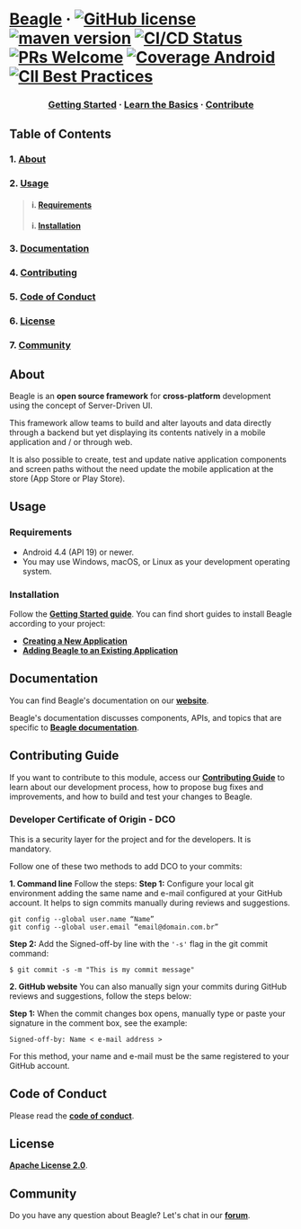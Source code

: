 # [Beagle](https://usebeagle.io/) &middot; [![GitHub license](https://img.shields.io/badge/license-Apache%202.0-blue)](https://github.com/ZupIT/beagle-android/blob/main/LICENSE.txt) [![maven version](https://img.shields.io/maven-central/v/br.com.zup.beagle/android)](https://search.maven.org/artifact/br.com.zup.beagle/android) [![CI/CD Status](https://github.com/ZupIT/beagle-android/actions/workflows/android-pr.yml/badge.svg?branch=main)](https://github.com/ZupIT/beagle-android/actions/workflows/android-pr.yml) [![PRs Welcome](https://img.shields.io/badge/PRs-welcome-brightgreen.svg)](https://github.com/ZupIT/beagle-android/blob/main/CONTRIBUTING.md) [![Coverage Android](https://sonarcloud.io/api/project_badges/measure?project=ZupIT_beagle_android&metric=coverage)](https://sonarcloud.io/dashboard?id=ZupIT_beagle_android) [![CII Best Practices](https://bestpractices.coreinfrastructure.org/projects/5385/badge)](https://bestpractices.coreinfrastructure.org/projects/5385)


<h3 align="center">
  <a href="https://docs.usebeagle.io">Getting Started</a>
  <span> · </span>
  <a href="https://docs.usebeagle.io/get-started/using-beagle">Learn the Basics</a>
  <span> · </span>
  <a href="https://github.com/ZupIT/beagle/blob/main/CONTRIBUTING.md">Contribute</a>
</h3>


## **Table of Contents**

### 1. [**About**](#about)
### 2. [**Usage**](#-usage)
>#### i. [**Requirements**](#requirements)
>#### i. [**Installation**](#installation)
### 3. [**Documentation**](#documentation)
### 4. [**Contributing**](#contributing)
### 5. [**Code of Conduct**](#code-of-conduct)
### 6. [**License**](#license)
### 7. [**Community**](#community)

## **About**

Beagle is an **open source framework** for **cross-platform** development using the concept of Server-Driven UI.

This framework allow teams to build and alter layouts and data directly through a backend but yet displaying its contents natively in a mobile application and / or through web.

It is also possible to create, test and update native application components and screen paths without the need update the mobile application at the store (App Store or Play Store).

## **Usage**
### **Requirements**

- Android 4.4 (API 19) or newer. 
- You may use Windows, macOS, or Linux as your development operating system.

### **Installation**

Follow the [**Getting Started guide**](https://docs.usebeagle.io/get-started/installing-beagle). You can find short guides to install Beagle according to your project:

- [**Creating a New Application**][new-app]
- [**Adding Beagle to an Existing Application**][existing]

[new-app]: https://docs.usebeagle.io/get-started/new-project
[existing]: https://docs.usebeagle.io/get-started/using-beagle


## **Documentation**

You can find Beagle's documentation on our [**website**][site].

Beagle's documentation discusses components, APIs, and topics that are specific to [**Beagle documentation**][b-docs].

[site]: https://usebeagle.io/
[b-docs]: https://docs.usebeagle.io/


## **Contributing Guide**

If you want to contribute to this module, access our [**Contributing Guide**][contribute] to learn about our development process, how to propose bug fixes and improvements, and how to build and test your changes to Beagle.

[contribute]: https://github.com/ZupIT/beagle-ios/blob/main/CONTRIBUTING.md

### **Developer Certificate of Origin - DCO**

 This is a security layer for the project and for the developers. It is mandatory.
 
 Follow one of these two methods to add DCO to your commits:
 
**1. Command line**
 Follow the steps: 
 **Step 1:** Configure your local git environment adding the same name and e-mail configured at your GitHub account. It helps to sign commits manually during reviews and suggestions.

 ```
git config --global user.name “Name”
git config --global user.email “email@domain.com.br”
```

**Step 2:** Add the Signed-off-by line with the `'-s'` flag in the git commit command:

```
$ git commit -s -m "This is my commit message"
```

**2. GitHub website**
You can also manually sign your commits during GitHub reviews and suggestions, follow the steps below: 

**Step 1:** When the commit changes box opens, manually type or paste your signature in the comment box, see the example:

```
Signed-off-by: Name < e-mail address >
```

For this method, your name and e-mail must be the same registered to your GitHub account.

## **Code of Conduct**

Please read the [**code of conduct**](https://github.com/ZupIT/beagle-android/blob/main/CODE_OF_CONDUCT.md).

## **License**

[**Apache License 2.0**]( https://github.com/ZupIT/beagle-ios/blob/main/LICENSE.txt).


## **Community**
Do you have any question about Beagle? Let's chat in our [**forum**](https://forum.zup.com.br/). 
